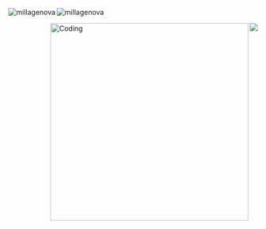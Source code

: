 <p>
  <img align="center" src="https://github-readme-streak-stats.herokuapp.com/?user=millagenova&" alt="millagenova" />
     <img align="left" src="https://github-readme-stats.vercel.app/api/top-langs?username=millagenova&show_icons=true&locale=en&layout=compact" alt="millagenova" />

</p>
<p>
      <img align="right" src="https://github-readme-stats.vercel.app/api?username=MillaGenova&show_icons=true&hide_border=true&&count_private=true&include_all_commits=true" /> 

</p> 

<p>
 <img align="right" alt="Coding" width="400" src="https://i.pinimg.com/originals/fe/b6/b6/feb6b68d5ffc34b5f5f03f72b035f04e.gif" /> 
</p> 

